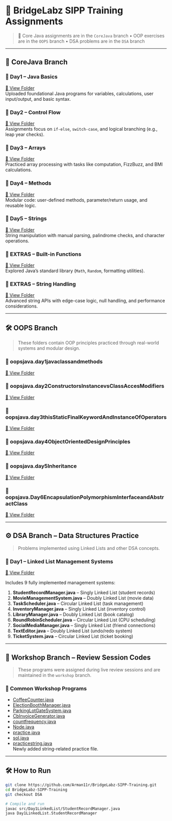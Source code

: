 # 🚀 BridgeLabz SIPP Training Assignments

> 🧠 Core Java assignments are in the `CoreJava` branch • OOP exercises are in the `OOPS` branch • DSA problems are in the `DSA` branch

---

## 📁 CoreJava Branch

### 📌 Day1 – Java Basics  
[🔗 View Folder](https://github.com/Arman11r/BridgeLabz-SIPP-Training/tree/CoreJava/Day1)  
Uploaded foundational Java programs for variables, calculations, user input/output, and basic syntax.

### 📌 Day2 – Control Flow  
[🔗 View Folder](https://github.com/Arman11r/BridgeLabz-SIPP-Training/tree/CoreJava/Day2_ControlFlow)  
Assignments focus on `if-else`, `switch-case`, and logical branching (e.g., leap year checks).

### 📌 Day3 – Arrays  
[🔗 View Folder](https://github.com/Arman11r/BridgeLabz-SIPP-Training/tree/CoreJava/Day3_Arrays)  
Practiced array processing with tasks like computation, FizzBuzz, and BMI calculations.

### 📌 Day4 – Methods  
[🔗 View Folder](https://github.com/Arman11r/BridgeLabz-SIPP-Training/tree/CoreJava/Day4_Methods)  
Modular code: user-defined methods, parameter/return usage, and reusable logic.

### 📌 Day5 – Strings  
[🔗 View Folder](https://github.com/Arman11r/BridgeLabz-SIPP-Training/tree/CoreJava/Day5_Strings)  
String manipulation with manual parsing, palindrome checks, and character operations.

### 📌 EXTRAS – Built-in Functions  
[🔗 View Folder](https://github.com/Arman11r/BridgeLabz-SIPP-Training/tree/CoreJava/EXTRAS_built_in_functions)  
Explored Java’s standard library (`Math`, `Random`, formatting utilities).

### 📌 EXTRAS – String Handling  
[🔗 View Folder](https://github.com/Arman11r/BridgeLabz-SIPP-Training/tree/CoreJava/EXTRAS_java_string_handling)  
Advanced string APIs with edge-case logic, null handling, and performance considerations.

---

## 🛠 OOPS Branch

> These folders contain OOP principles practiced through real-world systems and modular design.

### 📌 oopsjava.day1javaclassandmethods  
[🔗 View Folder](https://github.com/Arman11r/BridgeLabz-SIPP-Training/tree/OOPS/src/oopsjava/day1javaclassandmethods)

### 📌 oopsjava.day2ConstructorsInstancevsClassAccesModifiers  
[🔗 View Folder](https://github.com/Arman11r/BridgeLabz-SIPP-Training/tree/OOPS/src/oopsjava/day2ConstructorsInstancevsClassAccesModifiers)

### 📌 oopsjava.day3thisStaticFinalKeywordAndInstanceOfOperators  
[🔗 View Folder](https://github.com/Arman11r/BridgeLabz-SIPP-Training/tree/OOPS/src/oopsjava/day3thisStaticFinalKeywordAndInstanceOfOperators)

### 📌 oopsjava.day4ObjectOrientedDesignPrinciples  
[🔗 View Folder](https://github.com/Arman11r/BridgeLabz-SIPP-Training/tree/OOPS/src/oopsjava/day4ObjectOrientedDesignPrinciples)

### 📌 oopsjava.day5Inheritance  
[🔗 View Folder](https://github.com/Arman11r/BridgeLabz-SIPP-Training/tree/OOPS/src/oopsjava/day5Inheritance)

### 📌 oopsjava.Day6EncapsulationPolymorphismInterfaceandAbstractClass  
[🔗 View Folder](https://github.com/Arman11r/BridgeLabz-SIPP-Training/tree/OOPS/src/oopsjava/Day6EncapsulationPolymorphismInterfaceandAbstractClass)

---

## ⚙️ DSA Branch – Data Structures Practice

> Problems implemented using Linked Lists and other DSA concepts.

### 📌 Day1 – Linked List Management Systems  
[🔗 View Folder](https://github.com/Arman11r/BridgeLabz-SIPP-Training/tree/DSA/src/Day1LinkedList)

Includes 9 fully implemented management systems:

1. **StudentRecordManager.java** – Singly Linked List (student records)  
2. **MovieManagementSystem.java** – Doubly Linked List (movie data)  
3. **TaskScheduler.java** – Circular Linked List (task management)  
4. **InventoryManager.java** – Singly Linked List (inventory control)  
5. **LibraryManager.java** – Doubly Linked List (book catalog)  
6. **RoundRobinScheduler.java** – Circular Linked List (CPU scheduling)  
7. **SocialMediaManager.java** – Singly Linked List (friend connections)  
8. **TextEditor.java** – Doubly Linked List (undo/redo system)  
9. **TicketSystem.java** – Circular Linked List (ticket booking)

---

## 🧪 Workshop Branch – Review Session Codes

> These programs were assigned during live review sessions and are maintained in the `workshop` branch.

### 📌 Common Workshop Programs  
- [CoffeeCounter.java](https://github.com/Arman11r/BridgeLabz-SIPP-Training/blob/workshop/src/Workshop/CoffeeCounter.java)  
- [ElectionBoothManager.java](https://github.com/Arman11r/BridgeLabz-SIPP-Training/blob/workshop/src/Workshop/ElectionBoothManager.java)  
- [ParkingLotGateSystem.java](https://github.com/Arman11r/BridgeLabz-SIPP-Training/blob/workshop/src/Workshop/ParkingLotGateSystem.java)  
- [CbInvoiceGenerator.java](https://github.com/Arman11r/BridgeLabz-SIPP-Training/blob/workshop/src/Workshop/CbInvoiceGenerator.java)  
- [countfrequency.java](https://github.com/Arman11r/BridgeLabz-SIPP-Training/blob/workshop/src/Workshop/countfrequency.java)  
- [Node.java](https://github.com/Arman11r/BridgeLabz-SIPP-Training/blob/workshop/src/Workshop/Node.java)  
- [practice.java](https://github.com/Arman11r/BridgeLabz-SIPP-Training/blob/workshop/src/Workshop/practice.java)  
- [sol.java](https://github.com/Arman11r/BridgeLabz-SIPP-Training/blob/workshop/src/Workshop/sol.java) 
- [practicestring.java](https://github.com/Arman11r/BridgeLabz-SIPP-Training/blob/workshop/src/Workshop/practicestring.java)  
Newly added string-related practice file.

---

## 🛠️ How to Run

```bash
git clone https://github.com/Arman11r/BridgeLabz-SIPP-Training.git
cd BridgeLabz-SIPP-Training
git checkout DSA

# Compile and run
javac src/Day1LinkedList/StudentRecordManager.java
java Day1LinkedList.StudentRecordManager
